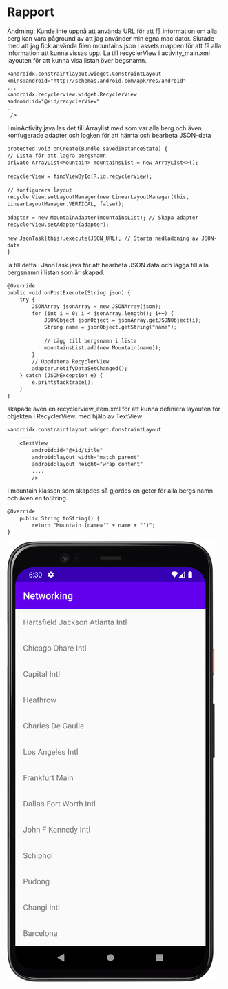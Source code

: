 
# Rapport
Ändrning: 
Kunde inte uppnå att använda URL för att få information om alla berg kan vara påground av att jag använder min egna mac dator. Slutade med att jag fick använda filen mountains.json i assets mappen för att få alla information att kunna vissas upp. 
La till recyclerView i activity_main.xml layouten för att kunna visa listan över begsnamn. 
```
<androidx.constraintlayout.widget.ConstraintLayout xmlns:android="http://schemas.android.com/apk/res/android"
...
<androidx.recyclerview.widget.RecyclerView
android:id="@+id/recyclerView"
..
 />
``` 

I minActivity.java las det till Arraylist med som var alla berg.och även konfugerade adapter och logken för att hämta och bearbeta JSON-data
```
protected void onCreate(Bundle savedInstanceState) {
// Lista för att lagra bergsnamn
private ArrayList<Mountain> mountainsList = new ArrayList<>(); 

recyclerView = findViewById(R.id.recyclerView);

// Konfigurera layout
recyclerView.setLayoutManager(new LinearLayoutManager(this, LinearLayoutManager.VERTICAL, false)); 

adapter = new MountainAdapter(mountainsList); // Skapa adapter
recyclerView.setAdapter(adapter);

new JsonTask(this).execute(JSON_URL); // Starta nedladdning av JSON-data
}
```

la till detta i JsonTask.java för att bearbeta JSON.data och lägga till alla bergsnamn i listan som är skapad.
```
@Override
public void onPostExecute(String json) {
    try {
        JSONArray jsonArray = new JSONArray(json);
        for (int i = 0; i < jsonArray.length(); i++) {
            JSONObject jsonObject = jsonArray.getJSONObject(i);
            String name = jsonObject.getString("name");
            
            // Lägg till bergsnamn i lista
            mountainsList.add(new Mountain(name)); 
        }
        // Uppdatera RecyclerView
        adapter.notifyDataSetChanged(); 
    } catch (JSONException e) {
        e.printstacktrace();
    }
}
```

skapade även en recyclerview_item.xml för att kunna definiera layouten för objekten i RecyclerView. med hjälp av TextView
```
<androidx.constraintlayout.widget.ConstraintLayout
    ....
    <TextView
        android:id="@+id/title"
        android:layout_width="match_parent"
        android:layout_height="wrap_content"
        ....
        />
```

I mountain klassen som skapdes så gjordes en geter för alla bergs namn och även en toString.
```
@Override                                       
    public String toString() {                  
        return "Mountain (name='" + name + "')";
}                            
```


![img.png](img.png)
